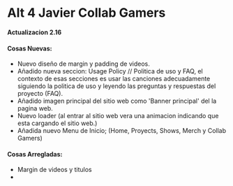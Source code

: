 # Alt 4 Javier Collab Gamers 
**Actualizacion 2.16**

#### Cosas Nuevas:
- Nuevo diseño de margin y padding de videos.
- Añadido nueva seccion: Usage Policy // Politica de uso y FAQ, el contexto de esas secciones es usar las canciones adecuadamente siguiendo la politica de uso y leyendo las preguntas y respuestas del proyecto (FAQ).
- Añadido imagen principal del sitio web como 'Banner principal' del la pagina web.
- Nuevo loader (al entrar al sitio web vera una animacion indicando que esta cargando el sitio web.)
- Añadida nuevo Menu de Inicio; (Home, Proyects, Shows, Merch y Collab Gamers)

#### Cosas Arregladas:
- Margin de videos y titulos
- 
